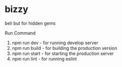 # bizzy

beli but for hidden gems

Run Command

1. npm run dev - for running develop server
2. npm run build - for building the production version
3. npm run start - for starting the production server
4. npm run lint - for running eslint
